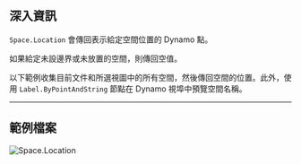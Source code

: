 ## 深入資訊
`Space.Location` 會傳回表示給定空間位置的 Dynamo 點。

如果給定未設邊界或未放置的空間，則傳回空值。

以下範例收集目前文件和所選視圖中的所有空間，然後傳回空間的位置。此外，使用 `Label.ByPointAndString` 節點在 Dynamo 視埠中預覽空間名稱。

___
## 範例檔案

![Space.Location](./Revit.Elements.Space.Location_img.jpg)
